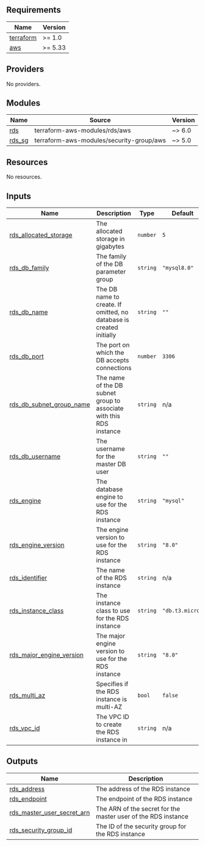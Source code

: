 <!-- BEGIN_TF_DOCS -->
## Requirements

| Name | Version |
|------|---------|
| <a name="requirement_terraform"></a> [terraform](#requirement\_terraform) | >= 1.0 |
| <a name="requirement_aws"></a> [aws](#requirement\_aws) | >= 5.33 |

## Providers

No providers.

## Modules

| Name | Source | Version |
|------|--------|---------|
| <a name="module_rds"></a> [rds](#module\_rds) | terraform-aws-modules/rds/aws | ~> 6.0 |
| <a name="module_rds_sg"></a> [rds\_sg](#module\_rds\_sg) | terraform-aws-modules/security-group/aws | ~> 5.0 |

## Resources

No resources.

## Inputs

| Name | Description | Type | Default | Required |
|------|-------------|------|---------|:--------:|
| <a name="input_rds_allocated_storage"></a> [rds\_allocated\_storage](#input\_rds\_allocated\_storage) | The allocated storage in gigabytes | `number` | `5` | no |
| <a name="input_rds_db_family"></a> [rds\_db\_family](#input\_rds\_db\_family) | The family of the DB parameter group | `string` | `"mysql8.0"` | no |
| <a name="input_rds_db_name"></a> [rds\_db\_name](#input\_rds\_db\_name) | The DB name to create. If omitted, no database is created initially | `string` | `""` | no |
| <a name="input_rds_db_port"></a> [rds\_db\_port](#input\_rds\_db\_port) | The port on which the DB accepts connections | `number` | `3306` | no |
| <a name="input_rds_db_subnet_group_name"></a> [rds\_db\_subnet\_group\_name](#input\_rds\_db\_subnet\_group\_name) | The name of the DB subnet group to associate with this RDS instance | `string` | n/a | yes |
| <a name="input_rds_db_username"></a> [rds\_db\_username](#input\_rds\_db\_username) | The username for the master DB user | `string` | `""` | no |
| <a name="input_rds_engine"></a> [rds\_engine](#input\_rds\_engine) | The database engine to use for the RDS instance | `string` | `"mysql"` | no |
| <a name="input_rds_engine_version"></a> [rds\_engine\_version](#input\_rds\_engine\_version) | The engine version to use for the RDS instance | `string` | `"8.0"` | no |
| <a name="input_rds_identifier"></a> [rds\_identifier](#input\_rds\_identifier) | The name of the RDS instance | `string` | n/a | yes |
| <a name="input_rds_instance_class"></a> [rds\_instance\_class](#input\_rds\_instance\_class) | The instance class to use for the RDS instance | `string` | `"db.t3.micro"` | no |
| <a name="input_rds_major_engine_version"></a> [rds\_major\_engine\_version](#input\_rds\_major\_engine\_version) | The major engine version to use for the RDS instance | `string` | `"8.0"` | no |
| <a name="input_rds_multi_az"></a> [rds\_multi\_az](#input\_rds\_multi\_az) | Specifies if the RDS instance is multi-AZ | `bool` | `false` | no |
| <a name="input_rds_vpc_id"></a> [rds\_vpc\_id](#input\_rds\_vpc\_id) | The VPC ID to create the RDS instance in | `string` | n/a | yes |

## Outputs

| Name | Description |
|------|-------------|
| <a name="output_rds_address"></a> [rds\_address](#output\_rds\_address) | The address of the RDS instance |
| <a name="output_rds_endpoint"></a> [rds\_endpoint](#output\_rds\_endpoint) | The endpoint of the RDS instance |
| <a name="output_rds_master_user_secret_arn"></a> [rds\_master\_user\_secret\_arn](#output\_rds\_master\_user\_secret\_arn) | The ARN of the secret for the master user of the RDS instance |
| <a name="output_rds_security_group_id"></a> [rds\_security\_group\_id](#output\_rds\_security\_group\_id) | The ID of the security group for the RDS instance |
<!-- END_TF_DOCS -->